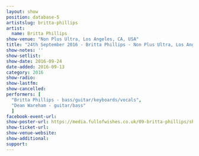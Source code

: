 ```yaml
---
layout: show
position: database-5
artistslug: britta-phillips
artist:
  name: Britta Phillips
show-venue: "Non Plus Ultra, Los Angeles, CA, USA"
title: "24th September 2016 - Britta Phillips - Non Plus Ultra, Los Angeles, CA, USA"
show-notes: ''
show-setlist:
show-date: 2016-09-24
date-added: 2016-09-13
category: 2016
show-radio:
show-lastfm:
show-cancelled:
performers: [
  "Britta Phillips - bass/guitar/keyboards/vocals",
  "Dean Wareham - guitar/bass"
  ]
facebook-event-url:
show-poster-url: https://media.fullofwishes.co.uk/09-britta-phillips/show_assets/2016-09-24-britta-supertight-poster.jpg
show-ticket-url:
show-venue-website:
show-additional:
support:
---
```

